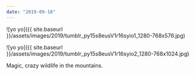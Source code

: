 ```yaml
---
date: "2019-09-18"
---
```


![yo yo]({{ site.baseurl }}/assets/images/2019/tumblr_py15s8eusV1r16syio1_1280-768x576.jpg)

![yo yo]({{ site.baseurl }}/assets/images/2019/tumblr_py15s8eusV1r16syio2_1280-768x1024.jpg)

Magic, crazy wildlife in the mountains.
